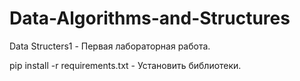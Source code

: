 # Data-Algorithms-and-Structures

Data Structers1 - Первая лабораторная работа.

pip install -r requirements.txt - Установить библиотеки.
